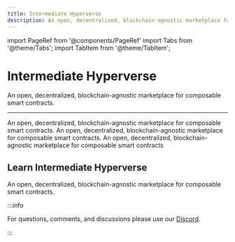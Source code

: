 ```yaml
---
title: Intermediate Hyperverse
description: An open, decentralized, blockchain-agnostic marketplace for composable smart contracts
---
```


import PageRef from '@components/PageRef'
import Tabs from '@theme/Tabs';
import TabItem from '@theme/TabItem';

# Intermediate Hyperverse

An open, decentralized, blockchain-agnostic marketplace for composable smart contracts.

---

An open, decentralized, blockchain-agnostic marketplace for composable smart contracts. An open, decentralized, blockchain-agnostic marketplace for composable smart contracts. An open, decentralized, blockchain-agnostic marketplace for composable smart contracts

## Learn Intermediate Hyperverse

An open, decentralized, blockchain-agnostic marketplace for composable smart contracts.

<PageRef url="specifications" pageName="Specifications" />
<PageRef url="smart-contracts" pageName="Smart Contracts" />
<PageRef url="documentation" pageName="Documentation" />
<PageRef url="code-examples" pageName="Code Examples" />
<PageRef url="ui-harness" pageName="UI Harness" />
<PageRef url="unit-tests" pageName="Unit Tests" />

:::info

For questions, comments, and discussions please use our [Discord](https://discord.com/invite/uqecGxg).

:::
